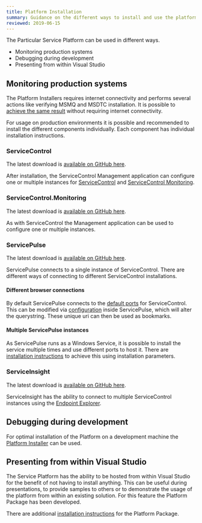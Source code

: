 ```yaml
---
title: Platform Installation
summary: Guidance on the different ways to install and use the platform
reviewed: 2019-06-15
---
```


The Particular Service Platform can be used in different ways.

- Monitoring production systems
- Debugging during development
- Presenting from within Visual Studio

## Monitoring production systems

The Platform Installers requires internet connectivity and performs several actions like verifying MSMQ and MSDTC installation. It is possible to [achieve the same result](https://docs.particular.net/platform/installer/offline) without requiring internet connectivity.

For usage on production environments it is possible and recommended to install the different components individually. Each component has individual installation instructions.

### ServiceControl

The latest download is [available on GitHub here](https://github.com/Particular/servicecontrol/releases/latest).

After installation, the ServiceControl Management application can configure one or multiple instances for [ServiceControl](/servicecontrol/installation) and [ServiceControl Monitoring](/servicecontrol/monitoring-instances/installation/).

### ServiceControl.Monitoring

The latest download is [available on GitHub here](https://github.com/Particular/ServiceControl.Monitoring/releases/latest).

As with ServiceControl the Management application can be used to configure one or multiple instances.

### ServicePulse

The latest download is [available on GitHub here](https://github.com/Particular/servicepulse/releases/latest).

ServicePulse connects to a single instance of ServiceControl. There are different ways of connecting to different ServiceControl installations.

#### Different browser connections

By default ServicePulse connects to the [default ports](/servicepulse/host-config.md#default-connection-to-servicecontrol-and-servicecontrol-monitoring) for ServiceControl. This can be modified via [configuration](/servicepulse/host-config.md#configuring-connections-via-the-servicepulse-ui) inside ServicePulse, which will alter the querystring. These unique uri can then be used as bookmarks.

#### Multiple ServicePulse instances

As ServicePulse runs as a Windows Service, it is possible to install the service multiple times and use different ports to host it. There are [installation instructions](/servicepulse/installation.md#installation-available-installation-parameters) to achieve this using installation parameters.

### ServiceInsight

The latest download is [available on GitHub here](https://github.com/Particular/serviceinsight/releases/latest).

ServiceInsight has the ability to connect to multiple ServiceControl instances using the [Endpoint Explorer](/serviceinsight/#endpoint-explorer).

## Debugging during development

For optimal installation of the Platform on a development machine the [Platform Installer](/platform/installer/) can be used.

## Presenting from within Visual Studio

The Service Platform has the ability to be hosted from within Visual Studio for the benefit of not having to install anything. This can be useful during presentations, to provide samples to others or to demonstrate the usage of the platform from within an existing solution. For this feature the Platform Package has been developed.

There are additional [installation instructions](platform-sample) for the Platform Package.
